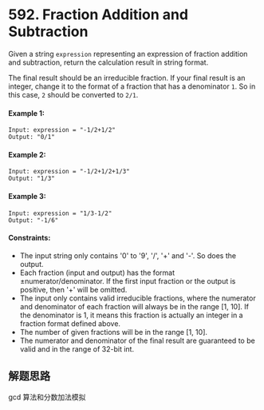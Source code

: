 # 592. Fraction Addition and Subtraction

Given a string `expression` representing an expression of fraction addition and subtraction, return the calculation result in string format.

The final result should be an irreducible fraction. If your final result is an integer, change it to the format of a fraction that has a denominator `1`. So in this case, `2` should be converted to `2/1`.

#### Example 1:

```
Input: expression = "-1/2+1/2"
Output: "0/1"
```

#### Example 2:

```
Input: expression = "-1/2+1/2+1/3"
Output: "1/3"
```

#### Example 3:

```
Input: expression = "1/3-1/2"
Output: "-1/6"
``` 

#### Constraints:

+ The input string only contains '0' to '9', '/', '+' and '-'. So does the output.
+ Each fraction (input and output) has the format ±numerator/denominator. If the first input fraction or the output is positive, then '+' will be omitted.
+ The input only contains valid irreducible fractions, where the numerator and denominator of each fraction will always be in the range [1, 10]. If the denominator is 1, it means this fraction is actually an integer in a fraction format defined above.
+ The number of given fractions will be in the range [1, 10].
+ The numerator and denominator of the final result are guaranteed to be valid and in the range of 32-bit int.

## 解题思路

gcd 算法和分数加法模拟
